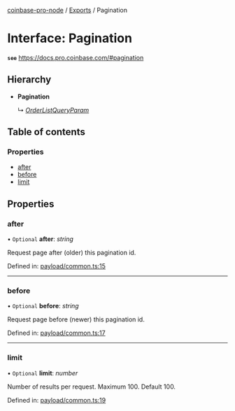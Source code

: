 [coinbase-pro-node](../README.md) / [Exports](../modules.md) / Pagination

# Interface: Pagination

**`see`** https://docs.pro.coinbase.com/#pagination

## Hierarchy

* **Pagination**

  ↳ [*OrderListQueryParam*](orderlistqueryparam.md)

## Table of contents

### Properties

- [after](pagination.md#after)
- [before](pagination.md#before)
- [limit](pagination.md#limit)

## Properties

### after

• `Optional` **after**: *string*

Request page after (older) this pagination id.

Defined in: [payload/common.ts:15](https://github.com/bennycode/coinbase-pro-node/blob/a54e177/src/payload/common.ts#L15)

___

### before

• `Optional` **before**: *string*

Request page before (newer) this pagination id.

Defined in: [payload/common.ts:17](https://github.com/bennycode/coinbase-pro-node/blob/a54e177/src/payload/common.ts#L17)

___

### limit

• `Optional` **limit**: *number*

Number of results per request. Maximum 100. Default 100.

Defined in: [payload/common.ts:19](https://github.com/bennycode/coinbase-pro-node/blob/a54e177/src/payload/common.ts#L19)
